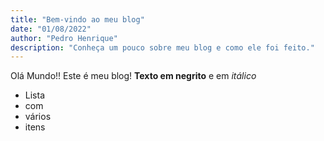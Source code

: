 ```yaml
---
title: "Bem-vindo ao meu blog"
date: "01/08/2022"
author: "Pedro Henrique"
description: "Conheça um pouco sobre meu blog e como ele foi feito."
---
```


Olá Mundo!! Este é meu blog!
**Texto em negrito** e em _itálico_

- Lista
- com
- vários
- itens
